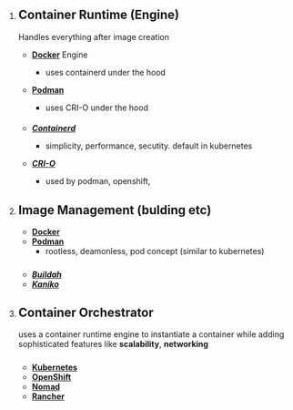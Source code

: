 1)  Container Runtime (Engine)
    -------------------------
    Handles everything after image creation

    - **[Docker](https://www.docker.com/)** Engine 
        - uses containerd under the hood 

    - **[Podman](https://podman.io/)**
        - uses CRI-O under the hood  

    ####
    - **[_Containerd_](https://containerd.io/)**
        - simplicity, performance, secutity. default in kubernetes

    - **[_CRI-O_](https://cri-o.io/)**         
        - used by podman, openshift, 

2)  Image Management (bulding etc)
    --------------

    - **[Docker](https://www.docker.com/)**
    - **[Podman](https://podman.io/)**
        - rootless, deamonless, pod concept (similar to kubernetes)
        
    #####
    - **[_Buildah_](https://buildah.io/)**
    - **[_Kaniko_](https://github.com/GoogleContainerTools/kaniko/blob/main/docs/tutorial.md)**
    

      

3)  Container Orchestrator
    -------------------- 
    uses a container runtime engine to instantiate a container while adding sophisticated features like **scalability**, **networking**

    #####
    - **[Kubernetes](https://kubernetes.io/)**
    - **[OpenShift](https://www.redhat.com/en/technologies/cloud-computing/openshift)** 
    - **[Nomad](https://www.nomadproject.io/)**   
    - **[Rancher](https://www.rancher.com/)**
           


